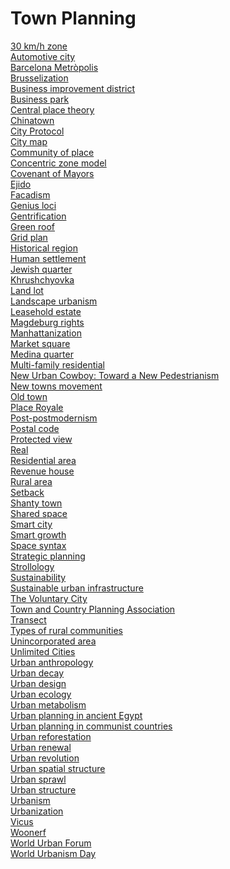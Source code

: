 # Town Planning
[30 km/h zone](https://en.wikipedia.org/wiki/30_km/h_zone)<br>
[Automotive city](https://en.wikipedia.org/wiki/Automotive_city)<br>
[Barcelona Metròpolis](https://en.wikipedia.org/wiki/Barcelona_Metr%C3%B2polis)<br>
[Brusselization](https://en.wikipedia.org/wiki/Brusselization)<br>
[Business improvement district](https://en.wikipedia.org/wiki/Business_improvement_district)<br>
[Business park](https://en.wikipedia.org/wiki/Business_park)<br>
[Central place theory](https://en.wikipedia.org/wiki/Central_place_theory)<br>
[Chinatown](https://en.wikipedia.org/wiki/Chinatown)<br>
[City Protocol](https://en.wikipedia.org/wiki/City_Protocol)<br>
[City map](https://en.wikipedia.org/wiki/City_map)<br>
[Community of place](https://en.wikipedia.org/wiki/Community_of_place)<br>
[Concentric zone model](https://en.wikipedia.org/wiki/Concentric_zone_model)<br>
[Covenant of Mayors](https://en.wikipedia.org/wiki/Covenant_of_Mayors)<br>
[Ejido](https://en.wikipedia.org/wiki/Ejido)<br>
[Facadism](https://en.wikipedia.org/wiki/Facadism)<br>
[Genius loci](https://en.wikipedia.org/wiki/Genius_loci)<br>
[Gentrification](https://en.wikipedia.org/wiki/Gentrification)<br>
[Green roof](https://en.wikipedia.org/wiki/Green_roof)<br>
[Grid plan](https://en.wikipedia.org/wiki/Grid_plan)<br>
[Historical region](https://en.wikipedia.org/wiki/Historical_region)<br>
[Human settlement](https://en.wikipedia.org/wiki/Human_settlement)<br>
[Jewish quarter](https://en.wikipedia.org/wiki/Jewish_quarter_(diaspora))<br>
[Khrushchyovka](https://en.wikipedia.org/wiki/Khrushchyovka)<br>
[Land lot](https://en.wikipedia.org/wiki/Land_lot)<br>
[Landscape urbanism](https://en.wikipedia.org/wiki/Landscape_urbanism)<br>
[Leasehold estate](https://en.wikipedia.org/wiki/Leasehold_estate)<br>
[Magdeburg rights](https://en.wikipedia.org/wiki/Magdeburg_rights)<br>
[Manhattanization](https://en.wikipedia.org/wiki/Manhattanization)<br>
[Market square](https://en.wikipedia.org/wiki/Market_square)<br>
[Medina quarter](https://en.wikipedia.org/wiki/Medina_quarter)<br>
[Multi-family residential](https://en.wikipedia.org/wiki/Multi-family_residential)<br>
[New Urban Cowboy: Toward a New Pedestrianism](https://en.wikipedia.org/wiki/New_Urban_Cowboy:_Toward_a_New_Pedestrianism)<br>
[New towns movement](https://en.wikipedia.org/wiki/New_towns_movement)<br>
[Old town](https://en.wikipedia.org/wiki/Old_town)<br>
[Place Royale](https://en.wikipedia.org/wiki/Place_Royale)<br>
[Post-postmodernism](https://en.wikipedia.org/wiki/Post-postmodernism)<br>
[Postal code](https://en.wikipedia.org/wiki/Postal_code)<br>
[Protected view](https://en.wikipedia.org/wiki/Protected_view)<br>
[Real](https://en.wikipedia.org/wiki/Real_(residence))<br>
[Residential area](https://en.wikipedia.org/wiki/Residential_area)<br>
[Revenue house](https://en.wikipedia.org/wiki/Revenue_house)<br>
[Rural area](https://en.wikipedia.org/wiki/Rural_area)<br>
[Setback](https://en.wikipedia.org/wiki/Setback_(architecture))<br>
[Shanty town](https://en.wikipedia.org/wiki/Shanty_town)<br>
[Shared space](https://en.wikipedia.org/wiki/Shared_space)<br>
[Smart city](https://en.wikipedia.org/wiki/Smart_city)<br>
[Smart growth](https://en.wikipedia.org/wiki/Smart_growth)<br>
[Space syntax](https://en.wikipedia.org/wiki/Space_syntax)<br>
[Strategic planning](https://en.wikipedia.org/wiki/Strategic_planning)<br>
[Strollology](https://en.wikipedia.org/wiki/Strollology)<br>
[Sustainability](https://en.wikipedia.org/wiki/Sustainability)<br>
[Sustainable urban infrastructure](https://en.wikipedia.org/wiki/Sustainable_urban_infrastructure)<br>
[The Voluntary City](https://en.wikipedia.org/wiki/The_Voluntary_City)<br>
[Town and Country Planning Association](https://en.wikipedia.org/wiki/Town_and_Country_Planning_Association)<br>
[Transect](https://en.wikipedia.org/wiki/Transect)<br>
[Types of rural communities](https://en.wikipedia.org/wiki/Types_of_rural_communities)<br>
[Unincorporated area](https://en.wikipedia.org/wiki/Unincorporated_area)<br>
[Unlimited Cities](https://en.wikipedia.org/wiki/Unlimited_Cities)<br>
[Urban anthropology](https://en.wikipedia.org/wiki/Urban_anthropology)<br>
[Urban decay](https://en.wikipedia.org/wiki/Urban_decay)<br>
[Urban design](https://en.wikipedia.org/wiki/Urban_design)<br>
[Urban ecology](https://en.wikipedia.org/wiki/Urban_ecology)<br>
[Urban metabolism](https://en.wikipedia.org/wiki/Urban_metabolism)<br>
[Urban planning in ancient Egypt](https://en.wikipedia.org/wiki/Urban_planning_in_ancient_Egypt)<br>
[Urban planning in communist countries](https://en.wikipedia.org/wiki/Urban_planning_in_communist_countries)<br>
[Urban reforestation](https://en.wikipedia.org/wiki/Urban_reforestation)<br>
[Urban renewal](https://en.wikipedia.org/wiki/Urban_renewal)<br>
[Urban revolution](https://en.wikipedia.org/wiki/Urban_revolution)<br>
[Urban spatial structure](https://en.wikipedia.org/wiki/Urban_spatial_structure)<br>
[Urban sprawl](https://en.wikipedia.org/wiki/Urban_sprawl)<br>
[Urban structure](https://en.wikipedia.org/wiki/Urban_structure)<br>
[Urbanism](https://en.wikipedia.org/wiki/Urbanism)<br>
[Urbanization](https://en.wikipedia.org/wiki/Urbanization)<br>
[Vicus](https://en.wikipedia.org/wiki/Vicus)<br>
[Woonerf](https://en.wikipedia.org/wiki/Woonerf)<br>
[World Urban Forum](https://en.wikipedia.org/wiki/World_Urban_Forum)<br>
[World Urbanism Day](https://en.wikipedia.org/wiki/World_Urbanism_Day)<br>
